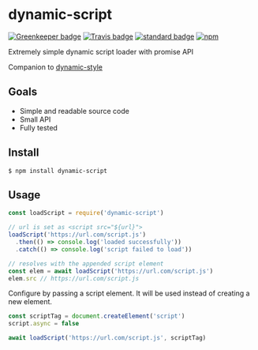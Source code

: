 # dynamic-script

[![Greenkeeper badge](https://badges.greenkeeper.io/KayleePop/dynamic-script.svg)](https://greenkeeper.io/) [![Travis badge](https://travis-ci.org/KayleePop/dynamic-script.svg?branch=master)](https://travis-ci.org/KayleePop/dynamic-script) [![standard badge](https://img.shields.io/badge/code_style-standard-brightgreen.svg)](https://standardjs.com) [![npm](https://img.shields.io/npm/v/dynamic-script.svg)](https://www.npmjs.com/package/dynamic-script)

Extremely simple dynamic script loader with promise API

Companion to [dynamic-style](https://github.com/kayleepop/dynamic-style)

## Goals
- Simple and readable source code
- Small API
- Fully tested

## Install

`$ npm install dynamic-script`

## Usage

```js
const loadScript = require('dynamic-script')

// url is set as <script src="${url}">
loadScript('https://url.com/script.js')
  .then(() => console.log('loaded successfully'))
  .catch(() => console.log('script failed to load'))

// resolves with the appended script element
const elem = await loadScript('https://url.com/script.js')
elem.src // https://url.com/script.js
```

Configure by passing a script element. It will be used instead of creating a new element.

```js
const scriptTag = document.createElement('script')
script.async = false

await loadScript('https://url.com/script.js', scriptTag)
```
